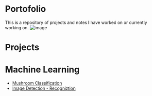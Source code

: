 # Portofolio
This is a repository of projects and notes I have worked on or currently working on. 
![image](https://user-images.githubusercontent.com/101244199/229456208-24381b55-0117-451b-a855-748ef5f10a95.png)


# Projects
# Machine Learning
* [Mushroom Classification](README.md)
* [Image Detection - Recogniztion](README.md)
